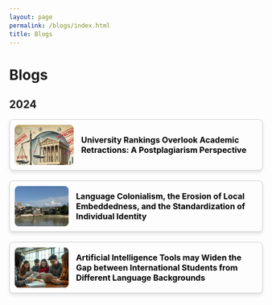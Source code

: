 ```yaml
---
layout: page
permalink: /blogs/index.html
title: Blogs
---
```


# Blogs

## 2024

<style>
  .card-container {
    display: flex;
    align-items: center;
    border: 1px solid #ccc;
    border-radius: 8px;
    margin-bottom: 20px;
    padding: 10px;
    box-shadow: 0 4px 6px rgba(0, 0, 0, 0.1);
  }

  .card-container img {
    width: 120px;
    height: 80px; 
    object-fit: cover; 
    border-radius: 8px; 
    margin-right: 15px; 
  }

  .card-container a {
    text-decoration: none;
    color: #000;
    font-size: 16px;
    font-weight: bold;
  }

  .card-container a:hover {
    color: #007BFF;
  }
</style>

<div class="card-container">
  <img src="/blogs/20241213figure/Figure 6.png" alt="Figure 6">
  <a href="https://www.tanggengyan.com/blogs/20241213">University Rankings Overlook Academic Retractions: A Postplagiarism Perspective</a>
</div>

<div class="card-container">
  <img src="/blogs/20241124(1).jpg" alt="Figure 7">
  <a href="https://www.tanggengyan.com/blogs/20241124">Language Colonialism, the Erosion of Local Embeddedness, and the Standardization of Individual Identity</a>
</div>

<div class="card-container">
  <img src="/blogs/20241123.png" alt="Figure 8">
  <a href="https://www.tanggengyan.com/blogs/20241123">Artificial Intelligence Tools may Widen the Gap between International Students from Different Language Backgrounds</a>
</div>
